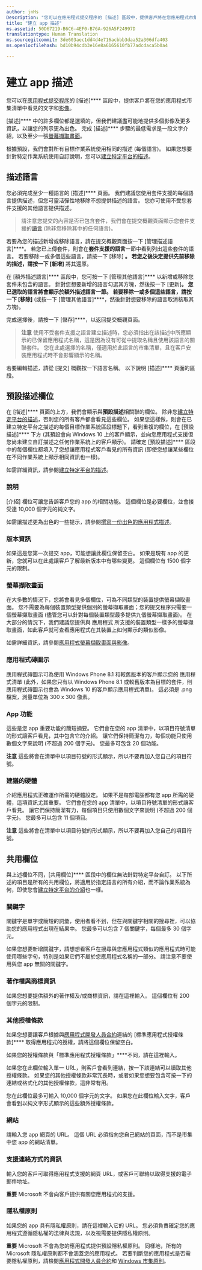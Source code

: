 ```yaml
---
author: jnHs
Description: "您可以在應用程式提交程序的 [描述] 區段中，提供客戶將在您應用程式市集清單中看見的文字和影像。"
title: "建立 app 描述"
ms.assetid: 50D67219-B6C6-4EF0-B76A-926A5F24997D
translationtype: Human Translation
ms.sourcegitcommit: 3de603aec1dd4d4e716acbbb3daa52a306dfa403
ms.openlocfilehash: bd10b94cdb3e16e8a6165610fb77adcdaca5b0a4

---
```


# 建立 app 描述


您可以在[應用程式提交程序](app-submissions.md)的 [描述]**** 區段中，提供客戶將在您的應用程式市集清單中看見的文字和[影像](app-screenshots-and-images.md)。

[描述]**** 中的許多欄位都是選填的，但我們建議盡可能地提供多個影像及更多資訊，以讓您的列示更為出色。 完成 [描述]**** 步驟的最低需求是一段文字介紹，以及至少一張[螢幕擷取畫面](app-screenshots-and-images.md)。

根據預設，我們會對所有目標作業系統使用相同的描述 (每個語言)。 如果您想要針對特定作業系統使用自訂說明，您可以[建立特定平台的描述](create-platform-specific-descriptions.md)。

## 描述語言

您必須完成至少一種語言的 [描述]**** 頁面。 我們建議您使用套件支援的每個語言提供描述，但您可靈活彈性地移除不想提供描述的語言。 您亦可使用不受您套件支援的其他語言提供描述。

> 請注意您提交的內容是否已包含套件，我們會在提交概觀頁面顯示您套件支援的[語言](supported-languages.md) (除非您移除其中的任何語言)。

若要為您的描述新增或移除語言，請在提交概觀頁面按一下 [管理描述語言]****。 若您已上傳套件，則會在**套件支援的語言**一節中看到列出這些套件的語言。 若要移除一或多個這些語言，請按一下 [移除] ****。 若您之後決定提供先前移除的描述，請按一下 [新增]**** 將其還原。

在 [額外描述語言]**** 區段中，您可按一下 [管理其他語言]**** 以新增或移除您套件未包含的語言。 針對您想要新增的語言勾選其方塊，然後按一下 [更新]****。 您已選取的語言將會顯示於**額外描述語言**一節。 若要移除一或多個這些語言，請按一下 [移除]**** (或按一下 [管理其他語言]****，然後針對想要移除的語言取消核取其方塊)。

完成選擇後，請按一下 [儲存]****，以返回提交概觀頁面。

> **注意** 使用不受套件支援之語言建立描述時，您必須指出在該描述中所應顯示的已保留應用程式名稱，這是因為沒有可從中提取名稱且使用該語言的關聯套件。 您在此處選擇的名稱，僅適用於此語言的市集清單，且在客戶安裝應用程式時不會影響顯示的名稱。

若要編輯描述，請從 [提交] 概觀按一下語言名稱。 以下說明 [描述]**** 頁面的區段。

## 預設描述欄位


在 [描述]**** 頁面的上方，我們會顯示與**預設描述**相關聯的欄位。 除非您[建立特定平台的描述](create-platform-specific-descriptions.md)，否則您的所有客戶都會看見這些欄位。 如果您這樣做，則會在已建立特定平台之描述的每個目標作業系統區段標題下，看到重複的欄位，在 [預設描述]**** 下方 (其預設會向 Windows 10 上的客戶顯示，並向您應用程式支援但您尚未建立自訂描述之任何作業系統上的客戶顯示)。 請確定 [預設描述]**** 區段中的每個欄位都填入了您想讓應用程式客戶看見的所有資訊 (即使您想讓某些欄位在不同作業系統上顯示相同資訊也一樣)。

如需詳細資訊，請參閱[建立特定平台的描述](create-platform-specific-descriptions.md)。

### 說明

[介紹] 欄位可讓您告訴客戶您的 app 的相關功能。 這個欄位是必要欄位，並會接受達 10,000 個字元的純文字。

如需讓描述更為出色的一些提示，請參閱[撰寫一份出色的應用程式描述](write-a-great-app-description.md)。

### 版本資訊

如果這是您第一次提交 app，可能想讓此欄位保留空白。 如果是現有 app 的更新，您就可以在此處讓客戶了解最新版本中有哪些變更。 這個欄位有 1500 個字元的限制。

### 螢幕擷取畫面

在大多數的情況下，您將會看見多個欄位，可為不同類型的裝置提供螢幕擷取畫面。 您不需要為每個裝置類型提供個別的螢幕擷取畫面；您的提交程序只需要一個螢幕擷取畫面 (儘管您可以針對每個裝置類型最多提供九個螢幕擷取畫面)。 在大部分的情況下，我們建議您提供與 應用程式 所支援的裝置類型一樣多的螢幕擷取畫面，如此客戶就可查看應用程式在其裝置上如何顯示的類似影像。

如需詳細資訊，請參閱[應用程式螢幕擷取畫面與影像](app-screenshots-and-images.md)。

### 應用程式磚圖示

應用程式磚圖示可為使用 Windows Phone 8.1 和較舊版本的客戶顯示您的 應用程式清單 (此外，如果您只有以 Windows Phone 8.1 或較舊版本為目標的套件，則 應用程式磚圖示也會為 Windows 10 的客戶顯示應用程式清單)。 這必須是 .png 檔案，測量單位為 300 x 300 像素。

### App 功能

這些是您 app 重要功能的簡短摘要。 它們會在您的 app 清單中，以項目符號清單的形式讓客戶看見，其中包含它的介紹。 讓它們保持簡潔有力，每個功能只使用數個文字來說明 (不超過 200 個字元)。 您最多可包含 20 個功能。

**注意** 這些將會在清單中以項目符號的形式顯示，所以不要再加入您自己的項目符號。

 

### 建議的硬體

介紹應用程式正確運作所需的硬體設定。 如果不是每部電腦都有您 app 所需的硬體，這項資訊尤其重要。 它們會在您的 app 清單中，以項目符號清單的形式讓客戶看見。 讓它們保持簡潔有力，每個項目只使用數個文字來說明 (不超過 200 個字元)。 您最多可以包含 11 個項目。

**注意** 這些將會在清單中以項目符號的形式顯示，所以不要再加入您自己的項目符號。

 

## 共用欄位


與上述欄位不同，[共用欄位]**** 區段中的欄位無法針對特定平台自訂。 以下所述的項目是所有的共用欄位，將適用於指定語言的所有介紹，而不論作業系統為何，即使您會[建立特定平台的介紹](create-platform-specific-descriptions.md)也一樣。

### 關鍵字

關鍵字是單字或簡短的詞彙，使用者看不到，但在與關鍵字相關的搜尋裡，可以協助您的應用程式出現在結果中。 您最多可以包含 7 個關鍵字，每個最多 30 個字元。

如果您想要新增關鍵字，請想想看客戶在搜尋與您應用程式類似的應用程式時可能使用哪些字句，特別是如果它們不屬於您應用程式名稱的一部分。 請注意不要使用與您 app 無關的關鍵字。

### 著作權與商標資訊

如果您想要提供額外的著作權及/或商標資訊，請在這裡輸入。 這個欄位有 200 個字元的限制。

### 其他授權條款

如果您想要讓客戶根據與[應用程式開發人員合約](https://msdn.microsoft.com/library/windows/apps/hh694058)連結的 [標準應用程式授權條款]**** 取得應用程式的授權，請將這個欄位保留空白。

如果您的授權條款與「標準應用程式授權條款」****不同，請在這裡輸入。

如果您在此欄位輸入單一 URL，則客戶會看到連結，按一下該連結可以讀取其他授權條款。 如果您的其他授權條款非常冗長時，或者如果您想要包含可按一下的連結或格式化的其他授權條款，這非常有用。

您在此欄位最多可輸入 10,000 個字元的文字。  如果您在此欄位輸入文字，客戶會看到以純文字形式顯示的這些額外授權條款。

### 網站

請輸入您 app 網頁的 URL。 這個 URL 必須指向您自己網站的頁面，而不是市集中您 app 的網站清單。

### 支援連絡方式的資訊

輸入您的客戶可取得應用程式支援的網頁 URL，或客戶可聯絡以取得支援的電子郵件地址。

**重要** Microsoft 不會向客戶提供有關您應用程式的支援。

 

### 隱私權原則

如果您的 app 具有隱私權原則，請在這裡輸入它的 URL。 您必須負責確定您的應用程式遵循隱私權的法律與法規，以及視需要提供隱私權原則。

**重要** Microsoft 不會為您的應用程式提供預設隱私權原則。 同樣地，所有的 Microsoft 隱私權原則都不會涵蓋您的應用程式。 若要判斷您的應用程式是否需要隱私權原則，請檢閱[應用程式開發人員合約](https://msdn.microsoft.com/library/windows/apps/hh694058)和 [Windows 市集原則](https://msdn.microsoft.com/library/windows/apps/dn764944.aspx#pol_10_5_1)。



<!--HONumber=Jul16_HO2-->


